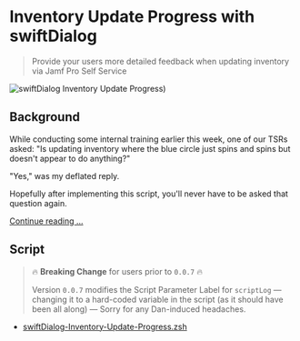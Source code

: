 # Inventory Update Progress with swiftDialog

> Provide your users more detailed feedback when updating inventory via Jamf Pro Self Service

![swiftDialog Inventory Update Progress)](images/Self_Service_Inventory_Update_Progress_with_swiftDialog.png "swiftDialog Inventory Update Progress)")

## Background

While conducting some internal training earlier this week, one of our TSRs asked: "Is updating inventory where the blue circle just spins and spins but doesn't appear to do anything?"

"Yes," was my deflated reply.

Hopefully after implementing this script, you'll never have to be asked that question again.

[Continue reading …](https://snelson.us/2022/10/inventory-update-progress/)

## Script

> :fire: **Breaking Change** for users prior to `0.0.7` :fire:
> 
> Version `0.0.7` modifies the Script Parameter Label for `scriptLog` — changing it to a hard-coded variable in the script (as it should have been all along) — Sorry for any Dan-induced headaches.

- [swiftDialog-Inventory-Update-Progress.zsh](swiftDialog-Inventory-Update-Progress.zsh)
